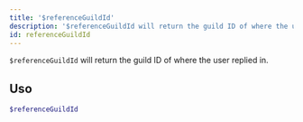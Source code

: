 ```yaml
---
title: '$referenceGuildId'
description: '$referenceGuildId will return the guild ID of where the user replied in.'
id: referenceGuildId
---
```


`$referenceGuildId` will return the guild ID of where the user replied in.

## Uso

```php
$referenceGuildId
```